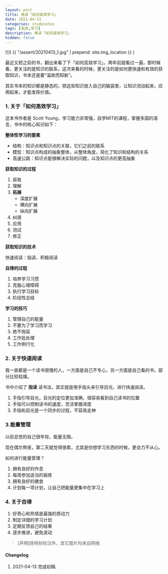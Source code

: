 ```yaml
---
layout: post
title: 再读「如何高效学习」
date: 2021-04-13
categories: studynotes
tags: [高效,学习]
description: 再读「如何高效学习」
hidden: false
---
```


![](  {{ "/assert/20210413_1.jpg" | prepend: site.img_location }}  )

最近又把之前的书，翻出来看了下「如何高效学习」，两年前就看过一遍，那时候看，更关注的是知识的联系，这次来看的时候，更关注的是如何更快速和有效的获取知识，书本还是要“温故而知新”。

其实书本的知识都是静态的，把这些知识放入自己的脑袋里，让知识流动起来，应用起来，才能发挥价值。

### 1. 关于「如何高效学习」

这本书作者是 Scott Young，学习能力非常强，自学MIT的课程，掌握多国的语言，书中的核心知识如下：

**整体性学习的要素**

* 结构：知识点和知识点的关联，它们之前的联系
* 模型：知识点构成的抽象整体，从整体角度，简化了知识和结构的关系
* 高速公路：知识点能够解决实际的问题，以及知识点的更高抽象

**获取知识的过程**

1. 获取
2. 理解
3. **拓展**
   * 深度扩展
   * 横向扩展
   * 纵向扩展
4. 纠错
5. 应用
6. 测试
7. 修正

**获取知识的技术**

快速阅读：指读、积极阅读

**自律的过程**

1. 培养学习习惯
2. 克服心理障碍
3. 执行学习目标
4. 阶段性总结

**学习的技巧**

1. 管理自己的能量
2. 不要为了学习而学习
3. 绝不拖延
4. 工作批处理
5. 工作例行化

### 2. 关于快速阅读

我一直都是一个读书很慢的人，一方面是自己不专心，另一方面是自己看的书，部分比较枯燥。

书中介绍了 **指读** 读书法，其实就是用手指头来引导目光，进行快速阅读。

1. 手指引导目光，目光的定位更加准确，很容易看到自己读书的位置
2. 手指可以控制读书的速度，灵活掌握进度
3. 手指和目光是一个同步的过程，不容易走神

### 3.能量管理

以前总觉的自己很年轻，能量无限。

现在偶尔熬夜，第二天就觉得很累，尤其是你想学习东西的时候，更会力不从心。

如何进行能量管理？

1. 拥有良好的作息
2. 每周参加适当的锻炼
3. 拥有良好的膳食
4. 计划每一项计划，让自己把能量更集中在学习上

### 4. 关于自律

1. 好奇心和热情是最强的原动力
2. 制定详细的学习计划
3. 定期反馈自己的结果
4. 逐步推进，避免波动


> [声明]除特别标注外，其它图片均来自网络

#### Changelog
1. 2021-04-13  完成初稿.
